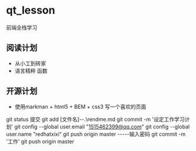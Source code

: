 # qt_lesson
前端全栈学习

## 阅读计划
- 从小工到砖家
- 语言精粹 函数 


## 开源计划
- 使用markman + html5 + BEM + css3 写一个喜欢的页面

git status 提交
    git add [文件名]--.\rendme.md
    git commit -m '设定工作学习计划'
    git config --global user.email "1515462399@qq.com"
    git config --global user.name "redhatxixi“
    git push origin master
    -----输入密码
    git commit -m '工作'
    git push origin master